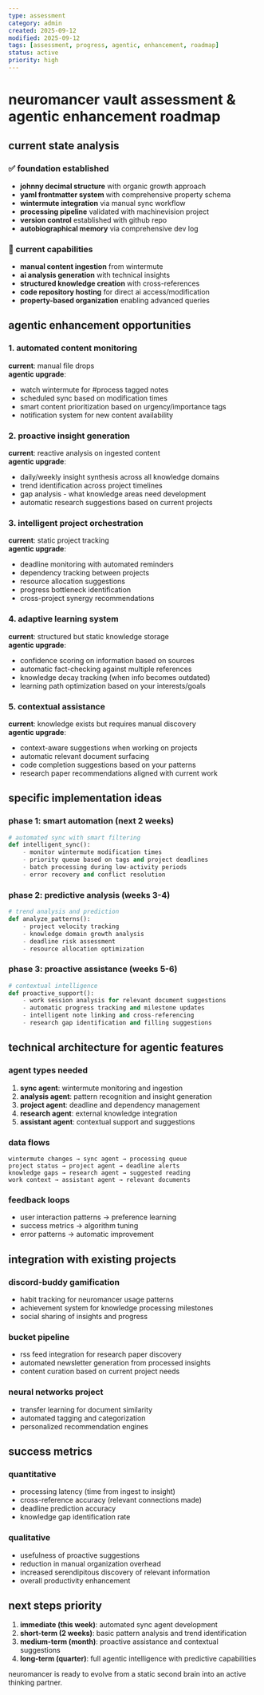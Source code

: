 ```yaml
---
type: assessment
category: admin
created: 2025-09-12
modified: 2025-09-12
tags: [assessment, progress, agentic, enhancement, roadmap]
status: active
priority: high
---
```


# neuromancer vault assessment & agentic enhancement roadmap

## current state analysis

### ✅ foundation established
- **johnny decimal structure** with organic growth approach
- **yaml frontmatter system** with comprehensive property schema  
- **wintermute integration** via manual sync workflow
- **processing pipeline** validated with machinevision project
- **version control** established with github repo
- **autobiographical memory** via comprehensive dev log

### 🔄 current capabilities
- **manual content ingestion** from wintermute
- **ai analysis generation** with technical insights
- **structured knowledge creation** with cross-references
- **code repository hosting** for direct ai access/modification
- **property-based organization** enabling advanced queries

## agentic enhancement opportunities

### 1. automated content monitoring
**current**: manual file drops  
**agentic upgrade**: 
- watch wintermute for #process tagged notes
- scheduled sync based on modification times
- smart content prioritization based on urgency/importance tags
- notification system for new content availability

### 2. proactive insight generation
**current**: reactive analysis on ingested content  
**agentic upgrade**:
- daily/weekly insight synthesis across all knowledge domains
- trend identification across project timelines
- gap analysis - what knowledge areas need development
- automatic research suggestions based on current projects

### 3. intelligent project orchestration  
**current**: static project tracking  
**agentic upgrade**:
- deadline monitoring with automated reminders
- dependency tracking between projects
- resource allocation suggestions
- progress bottleneck identification
- cross-project synergy recommendations

### 4. adaptive learning system
**current**: structured but static knowledge storage  
**agentic upgrade**:
- confidence scoring on information based on sources
- automatic fact-checking against multiple references
- knowledge decay tracking (when info becomes outdated)
- learning path optimization based on your interests/goals

### 5. contextual assistance
**current**: knowledge exists but requires manual discovery  
**agentic upgrade**:
- context-aware suggestions when working on projects
- automatic relevant document surfacing
- code completion suggestions based on your patterns
- research paper recommendations aligned with current work

## specific implementation ideas

### phase 1: smart automation (next 2 weeks)
```python
# automated sync with smart filtering
def intelligent_sync():
    - monitor wintermute modification times
    - priority queue based on tags and project deadlines  
    - batch processing during low-activity periods
    - error recovery and conflict resolution
```

### phase 2: predictive analysis (weeks 3-4)
```python  
# trend analysis and prediction
def analyze_patterns():
    - project velocity tracking
    - knowledge domain growth analysis
    - deadline risk assessment
    - resource allocation optimization
```

### phase 3: proactive assistance (weeks 5-6)
```python
# contextual intelligence
def proactive_support():
    - work session analysis for relevant document suggestions
    - automatic progress tracking and milestone updates
    - intelligent note linking and cross-referencing
    - research gap identification and filling suggestions
```

## technical architecture for agentic features

### agent types needed
1. **sync agent**: wintermute monitoring and ingestion
2. **analysis agent**: pattern recognition and insight generation  
3. **project agent**: deadline and dependency management
4. **research agent**: external knowledge integration
5. **assistant agent**: contextual support and suggestions

### data flows
```
wintermute changes → sync agent → processing queue
project status → project agent → deadline alerts  
knowledge gaps → research agent → suggested reading
work context → assistant agent → relevant documents
```

### feedback loops
- user interaction patterns → preference learning
- success metrics → algorithm tuning
- error patterns → automatic improvement

## integration with existing projects

### discord-buddy gamification
- habit tracking for neuromancer usage patterns
- achievement system for knowledge processing milestones
- social sharing of insights and progress

### bucket pipeline  
- rss feed integration for research paper discovery
- automated newsletter generation from processed insights
- content curation based on current project needs

### neural networks project
- transfer learning for document similarity
- automated tagging and categorization  
- personalized recommendation engines

## success metrics

### quantitative
- processing latency (time from ingest to insight)
- cross-reference accuracy (relevant connections made)
- deadline prediction accuracy
- knowledge gap identification rate

### qualitative  
- usefulness of proactive suggestions
- reduction in manual organization overhead
- increased serendipitous discovery of relevant information
- overall productivity enhancement

## next steps priority

1. **immediate (this week)**: automated sync agent development
2. **short-term (2 weeks)**: basic pattern analysis and trend identification
3. **medium-term (month)**: proactive assistance and contextual suggestions
4. **long-term (quarter)**: full agentic intelligence with predictive capabilities

neuromancer is ready to evolve from a static second brain into an active thinking partner.